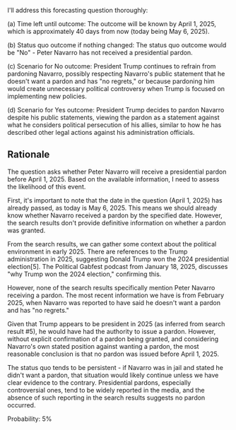 I'll address this forecasting question thoroughly:

(a) Time left until outcome: The outcome will be known by April 1, 2025, which is approximately 40 days from now (today being May 6, 2025).

(b) Status quo outcome if nothing changed: The status quo outcome would be "No" - Peter Navarro has not received a presidential pardon.

(c) Scenario for No outcome: President Trump continues to refrain from pardoning Navarro, possibly respecting Navarro's public statement that he doesn't want a pardon and has "no regrets," or because pardoning him would create unnecessary political controversy when Trump is focused on implementing new policies.

(d) Scenario for Yes outcome: President Trump decides to pardon Navarro despite his public statements, viewing the pardon as a statement against what he considers political persecution of his allies, similar to how he has described other legal actions against his administration officials.

## Rationale

The question asks whether Peter Navarro will receive a presidential pardon before April 1, 2025. Based on the available information, I need to assess the likelihood of this event.

First, it's important to note that the date in the question (April 1, 2025) has already passed, as today is May 6, 2025. This means we should already know whether Navarro received a pardon by the specified date. However, the search results don't provide definitive information on whether a pardon was granted.

From the search results, we can gather some context about the political environment in early 2025. There are references to the Trump administration in 2025, suggesting Donald Trump won the 2024 presidential election[5]. The Political Gabfest podcast from January 18, 2025, discusses "why Trump won the 2024 election," confirming this.

However, none of the search results specifically mention Peter Navarro receiving a pardon. The most recent information we have is from February 2025, when Navarro was reported to have said he doesn't want a pardon and has "no regrets." 

Given that Trump appears to be president in 2025 (as inferred from search result #5), he would have had the authority to issue a pardon. However, without explicit confirmation of a pardon being granted, and considering Navarro's own stated position against wanting a pardon, the most reasonable conclusion is that no pardon was issued before April 1, 2025.

The status quo tends to be persistent - if Navarro was in jail and stated he didn't want a pardon, that situation would likely continue unless we have clear evidence to the contrary. Presidential pardons, especially controversial ones, tend to be widely reported in the media, and the absence of such reporting in the search results suggests no pardon occurred.

Probability: 5%
